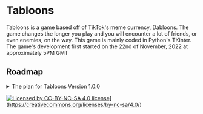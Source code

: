 # Tabloons
Tabloons is a game based off of TikTok's meme currency, Dabloons. The game changes the longer you play and you will encounter a lot of friends, or even enemies, on the way. This game is mainly coded in Python's TKinter.
The game's development first started on the 22nd of November, 2022 at approximately 5PM GMT

## Roadmap
<details><summary>The plan for Tabloons Version 1.0.0</summary>
	<br>
	[ ]: Uncompleted
	[x]: Completed
	---

	[ ] - Basic python topdown Movement system within TKinter 512x512 window
	[ ] - 256x256 top left window portion reserved for game testing frame of movement
	[ ] - Player sprite image (16x16)
	[ ] - First Region map, 'Bloontown', 2048x2048 image for base map (32 pixels near edge will be forest/map border)
	[ ] - Map chunk split into 8 chunks which load when you walk out of bounds of current chunk (256x256 chunks)
	[ ] - Current chunk loads on top left window portion, replacing testing frame
	[ ] - Ingame menu on top right window portion
	[ ] - Inventory visible on bottom half window portion
</details>

[![Licensed by CC-BY-NC-SA 4.0 license](https://i.creativecommons.org/l/by-nc-sa/4.0/88x31.png)](https://creativecommons.org/licenses/by-nc/4.0/)](https://creativecommons.org/licenses/by-nc-sa/4.0/)

